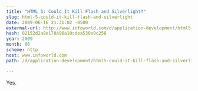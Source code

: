 ```yaml
---
title: "HTML 5: Could It Kill Flash and Silverlight?"
slug: html-5-could-it-kill-flash-and-silverlight
date: 2009-06-16 21:31:02 -0500
external-url: http://www.infoworld.com/d/application-development/html5-could-it-kill-flash-and-silverlight-291
hash: 02152d2a8e170a96a10cdea530e9c258
year: 2009
month: 06
scheme: http
host: www.infoworld.com
path: /d/application-development/html5-could-it-kill-flash-and-silverlight-291

---
```


Yes.
